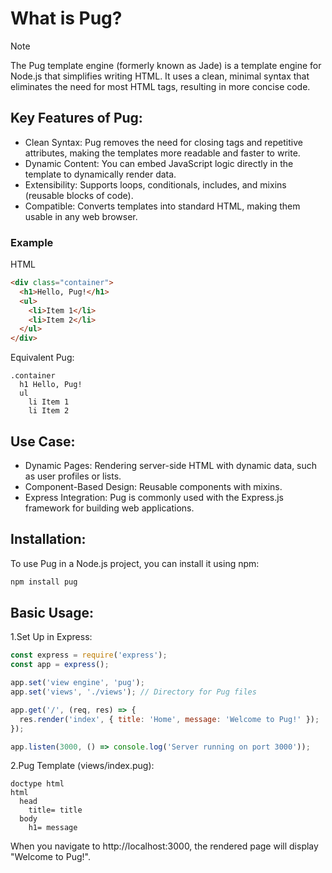 # What is Pug?

>[!NOTE]
>The Pug template engine (formerly known as Jade) is a template engine for Node.js that simplifies writing HTML. It uses a clean, minimal syntax that eliminates the need for most HTML tags, resulting in more concise code.

## Key Features of Pug:
- Clean Syntax: Pug removes the need for closing tags and repetitive attributes, making the templates more readable and faster to write.
- Dynamic Content: You can embed JavaScript logic directly in the template to dynamically render data.
- Extensibility: Supports loops, conditionals, includes, and mixins (reusable blocks of code).
- Compatible: Converts templates into standard HTML, making them usable in any web browser.

### Example
HTML
```html
<div class="container">
  <h1>Hello, Pug!</h1>
  <ul>
    <li>Item 1</li>
    <li>Item 2</li>
  </ul>
</div>
```
Equivalent Pug:
```pug
.container
  h1 Hello, Pug!
  ul
    li Item 1
    li Item 2
```

## Use Case:
- Dynamic Pages: Rendering server-side HTML with dynamic data, such as user profiles or lists.
- Component-Based Design: Reusable components with mixins.
- Express Integration: Pug is commonly used with the Express.js framework for building web applications.

## Installation:
To use Pug in a Node.js project, you can install it using npm:
```bash
npm install pug
```

## Basic Usage:
1.Set Up in Express:
```javascript
const express = require('express');
const app = express();

app.set('view engine', 'pug');
app.set('views', './views'); // Directory for Pug files

app.get('/', (req, res) => {
  res.render('index', { title: 'Home', message: 'Welcome to Pug!' });
});

app.listen(3000, () => console.log('Server running on port 3000'));
```
2.Pug Template (views/index.pug):
```pug
doctype html
html
  head
    title= title
  body
    h1= message
```
When you navigate to http://localhost:3000, the rendered page will display "Welcome to Pug!".
